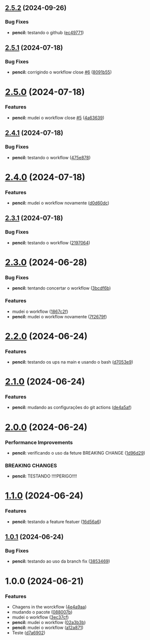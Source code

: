 ## [2.5.2](https://github.com/GustavoNobuntu/automatiza-o-de-vers-o/compare/v2.5.1...v2.5.2) (2024-09-26)


### Bug Fixes

* **pencil:** testando o github ([ec49771](https://github.com/GustavoNobuntu/automatiza-o-de-vers-o/commit/ec49771375a14433c2336da61857574af39dc4bf))

## [2.5.1](https://github.com/GustavoNobuntu/automatiza-o-de-vers-o/compare/v2.5.0...v2.5.1) (2024-07-18)


### Bug Fixes

* **pencil:** corrigindo o workflow close [#6](https://github.com/GustavoNobuntu/automatiza-o-de-vers-o/issues/6) ([8091b55](https://github.com/GustavoNobuntu/automatiza-o-de-vers-o/commit/8091b55daefa54f86c9ad779dd92b2aa8a53043b))

# [2.5.0](https://github.com/GustavoNobuntu/automatiza-o-de-vers-o/compare/v2.4.1...v2.5.0) (2024-07-18)


### Features

* **pencil:** mudei o workflow close [#5](https://github.com/GustavoNobuntu/automatiza-o-de-vers-o/issues/5) ([4a63639](https://github.com/GustavoNobuntu/automatiza-o-de-vers-o/commit/4a63639f18621b88f1633c0f5e8c2179d9b66922))

## [2.4.1](https://github.com/GustavoNobuntu/automatiza-o-de-vers-o/compare/v2.4.0...v2.4.1) (2024-07-18)


### Bug Fixes

* **pencil:** testando o workflow ([475e878](https://github.com/GustavoNobuntu/automatiza-o-de-vers-o/commit/475e8783abebf2dba2159339897a421fc35f854d))

# [2.4.0](https://github.com/GustavoNobuntu/automatiza-o-de-vers-o/compare/v2.3.1...v2.4.0) (2024-07-18)


### Features

* **pencil:** mudei o workflow novamente ([d0d60dc](https://github.com/GustavoNobuntu/automatiza-o-de-vers-o/commit/d0d60dc5c219af295e83c82bfac463fad684727a))

## [2.3.1](https://github.com/GustavoNobuntu/automatiza-o-de-vers-o/compare/v2.3.0...v2.3.1) (2024-07-18)


### Bug Fixes

* **pencil:** testando o workflow ([2197064](https://github.com/GustavoNobuntu/automatiza-o-de-vers-o/commit/2197064a736535942d78c0679659aca26f03a63d))

# [2.3.0](https://github.com/GustavoNobuntu/automatiza-o-de-vers-o/compare/v2.2.0...v2.3.0) (2024-06-28)


### Bug Fixes

* **pencil:** tentando concertar o workflow ([3bcdf6b](https://github.com/GustavoNobuntu/automatiza-o-de-vers-o/commit/3bcdf6b6a34ec44ab58728893dc900d571fec676))


### Features

* mudei o workflow ([1867c2f](https://github.com/GustavoNobuntu/automatiza-o-de-vers-o/commit/1867c2f336a5a0ce55105068affba3b55d719c93))
* **pencil:** mudei o workflow novamente ([7f2679f](https://github.com/GustavoNobuntu/automatiza-o-de-vers-o/commit/7f2679f0c96052b4551081b1fc3c471bee62ee3e))

# [2.2.0](https://github.com/GustavoNobuntu/automatiza-o-de-vers-o/compare/v2.1.0...v2.2.0) (2024-06-24)


### Features

* **pencil:** testando os ups na main e usando o bash ([d7053e9](https://github.com/GustavoNobuntu/automatiza-o-de-vers-o/commit/d7053e995ccb068510bca3e975b6914a43928004))

# [2.1.0](https://github.com/GustavoNobuntu/automatiza-o-de-vers-o/compare/v2.0.0...v2.1.0) (2024-06-24)


### Features

* **pencil:** mudando as configurações do git actions ([de4a5af](https://github.com/GustavoNobuntu/automatiza-o-de-vers-o/commit/de4a5af4d0d38c04d83cc23a87b561f7c4971689))

# [2.0.0](https://github.com/GustavoNobuntu/automatiza-o-de-vers-o/compare/v1.1.0...v2.0.0) (2024-06-24)


### Performance Improvements

* **pencil:** verificando o uso da feture BREAKING CHANGE ([1d96d29](https://github.com/GustavoNobuntu/automatiza-o-de-vers-o/commit/1d96d29ab72f5d9297e921c63e6131b021345c36))


### BREAKING CHANGES

* **pencil:** TESTANDO !!!!PERIGO!!!!

# [1.1.0](https://github.com/GustavoNobuntu/automatiza-o-de-vers-o/compare/v1.0.1...v1.1.0) (2024-06-24)


### Features

* **pencil:** testando a feature featuer ([16d56a6](https://github.com/GustavoNobuntu/automatiza-o-de-vers-o/commit/16d56a63262d9e9ec8b13637f4ccb182f0014135))

## [1.0.1](https://github.com/GustavoNobuntu/automatiza-o-de-vers-o/compare/v1.0.0...v1.0.1) (2024-06-24)


### Bug Fixes

* **pencil:** testando ao uso da branch fix ([3853469](https://github.com/GustavoNobuntu/automatiza-o-de-vers-o/commit/3853469595816f1678f1d3e624ef11213067805b))

# 1.0.0 (2024-06-21)


### Features

* Chagens in the worckflow ([4e4a9aa](https://github.com/GustavoNobuntu/automatiza-o-de-vers-o/commit/4e4a9aa6e363bc5dfd837f202c0020da562a0f58))
* mudando o pacote ([088007b](https://github.com/GustavoNobuntu/automatiza-o-de-vers-o/commit/088007b75e1ba92a22574e6e90dccc66a75108bc))
* mudei o workflow ([3ec37cf](https://github.com/GustavoNobuntu/automatiza-o-de-vers-o/commit/3ec37cff669cdb823b0dd064c145870528b54b8f))
* **pencil:** mudei o workflow ([02a3b3b](https://github.com/GustavoNobuntu/automatiza-o-de-vers-o/commit/02a3b3b0e6b4b03d1d8acfbfcca299076b30386d))
* **pencil:** mudei o workflow ([a12a871](https://github.com/GustavoNobuntu/automatiza-o-de-vers-o/commit/a12a871643a2ab1c491e9f67e161ae903baeb893))
* Teste ([d7a6902](https://github.com/GustavoNobuntu/automatiza-o-de-vers-o/commit/d7a690285ccc28ae1b77b822dd3e1b9ae45314ed))
